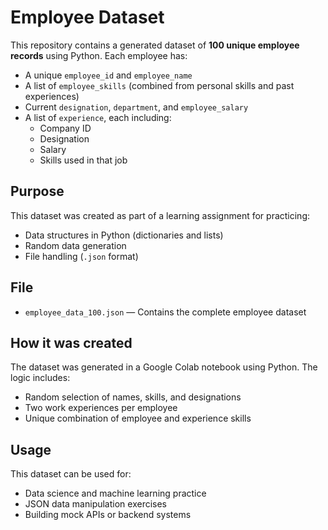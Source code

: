# Employee Dataset

This repository contains a generated dataset of **100 unique employee records** using Python. Each employee has:

- A unique `employee_id` and `employee_name`
- A list of `employee_skills` (combined from personal skills and past experiences)
- Current `designation`, `department`, and `employee_salary`
- A list of `experience`, each including:
  - Company ID
  - Designation
  - Salary
  - Skills used in that job

## Purpose

This dataset was created as part of a learning assignment for practicing:
- Data structures in Python (dictionaries and lists)
- Random data generation
- File handling (`.json` format)

## File

- `employee_data_100.json` — Contains the complete employee dataset

## How it was created

The dataset was generated in a Google Colab notebook using Python. The logic includes:
- Random selection of names, skills, and designations
- Two work experiences per employee
- Unique combination of employee and experience skills

## Usage

This dataset can be used for:
- Data science and machine learning practice
- JSON data manipulation exercises
- Building mock APIs or backend systems
